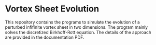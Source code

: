 # Vortex Sheet Evolution
This repository contains the programs to simulate the evolution of a perturbed infifinite vortex sheet in two dimensions. The program mainly solves the discretized Birkhoff-Rott equation. The details of the approach are provided in the documentation PDF.
